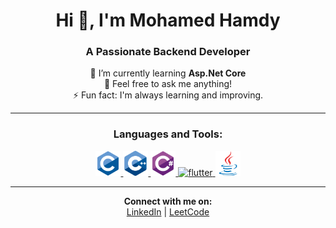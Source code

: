<h1 align="center">Hi 👋, I'm Mohamed Hamdy</h1>
<h3 align="center">A Passionate Backend Developer</h3>

<p align="center">
  🌱 I’m currently learning <strong>Asp.Net Core</strong> <br>
  💬 Feel free to ask me anything! <br>
  ⚡ Fun fact: I'm always learning and improving. 
</p>

---

<h3 align="center">Languages and Tools:</h3>
<p align="center">
  <a href="https://www.cprogramming.com/" target="_blank" rel="noreferrer">
    <img src="https://raw.githubusercontent.com/devicons/devicon/master/icons/c/c-original.svg" alt="c" width="40" height="40"/>
  </a> 
  <a href="https://www.w3schools.com/cpp/" target="_blank" rel="noreferrer">
    <img src="https://raw.githubusercontent.com/devicons/devicon/master/icons/cplusplus/cplusplus-original.svg" alt="cplusplus" width="40" height="40"/>
  </a>
  <a href="https://www.w3schools.com/cs/" target="_blank" rel="noreferrer">
    <img src="https://raw.githubusercontent.com/devicons/devicon/master/icons/csharp/csharp-original.svg" alt="csharp" width="40" height="40"/>
  </a> 
  <a href="https://flutter.dev" target="_blank" rel="noreferrer">
    <img src="https://www.vectorlogo.zone/logos/flutterio/flutterio-icon.svg" alt="flutter" width="40" height="40"/>
  </a>
  <a href="https://www.java.com" target="_blank" rel="noreferrer">
    <img src="https://raw.githubusercontent.com/devicons/devicon/master/icons/java/java-original.svg" alt="java" width="40" height="40"/>
  </a>
</p>

---

<p align="center">
  <strong>Connect with me on:</strong> <br>
  <a href="https://www.linkedin.com/in/mohamed-hamdy-a131a4231/" target="_blank">LinkedIn</a> |
  <a href="https://leetcode.com/u/midohamdi487/" target="_blank">LeetCode</a>
</p>

